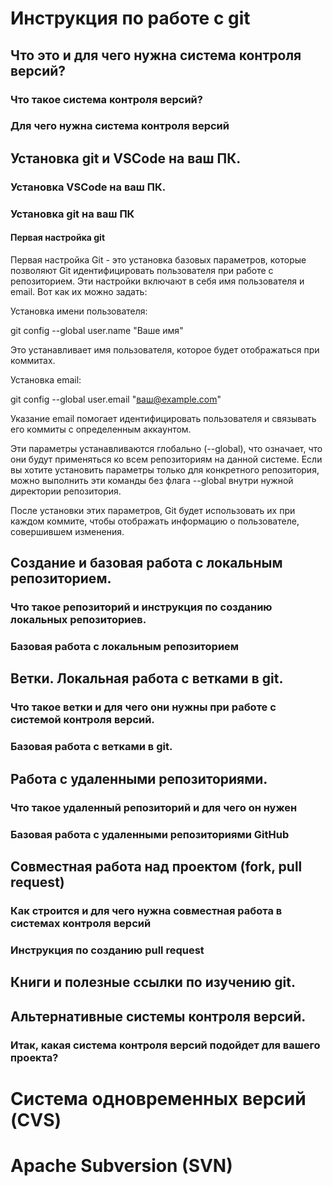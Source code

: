 # Инструкция по работе с git

## Что это и для чего нужна система контроля версий?

### Что такое система контроля версий?

### Для чего нужна система контроля версий

## Установка git и VSCode на ваш ПК.

### Установка VSCode на ваш ПК.

### Установка git на ваш ПК

#### Первая настройка git

Первая настройка Git - это установка базовых параметров, которые позволяют Git идентифицировать пользователя при работе с репозиторием. Эти настройки включают в себя имя пользователя и email. Вот как их можно задать:

Установка имени пользователя:

git config --global user.name "Ваше имя"

Это устанавливает имя пользователя, которое будет отображаться при коммитах.

Установка email:

git config --global user.email "ваш@example.com"

Указание email помогает идентифицировать пользователя и связывать его коммиты с определенным аккаунтом.

Эти параметры устанавливаются глобально (--global), что означает, что они будут применяться ко всем репозиториям на данной системе. Если вы хотите установить параметры только для конкретного репозитория, можно выполнить эти команды без флага --global внутри нужной директории репозитория.

После установки этих параметров, Git будет использовать их при каждом коммите, чтобы отображать информацию о пользователе, совершившем изменения.

## Создание и базовая работа с локальным репозиторием.

### Что такое репозиторий и инструкция по созданию локальных репозиториев.

### Базовая работа с локальным репозиторием

## Ветки. Локальная работа с ветками в git.

### Что такое ветки и для чего они нужны при работе с системой контроля версий.

### Базовая работа с ветками в git.

## Работа с удаленными репозиториями.

### Что такое удаленный репозиторий и для чего он нужен

### Базовая работа с удаленными репозиториями GitHub

## Совместная работа над проектом (fork, pull request)

### Как строится и для чего нужна совместная работа в системах контроля версий

### Инструкция по созданию pull request

## Книги и полезные ссылки по изучению git.

## Альтернативные системы контроля версий.

### Итак, какая система контроля версий подойдет для вашего проекта?

# Система одновременных версий (CVS)

# Apache Subversion (SVN)

